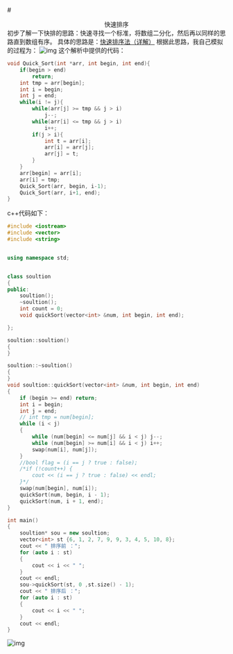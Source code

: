 #<center> 快速排序</center>
初步了解一下快排的思路：快速寻找一个标准，将数组二分化，然后再以同样的思路直到数组有序。
具体的思路是：[快速排序法（详解）](https://blog.csdn.net/qq_40941722/article/details/94396010)
根据此思路，我自己模拟的过程为：
![img](https://img2023.cnblogs.com/blog/3076422/202304/3076422-20230407123419472-2061513543.jpg)
这个解析中提供的代码：
```c++
void Quick_Sort(int *arr, int begin, int end){
    if(begin > end)
        return;
    int tmp = arr[begin];
    int i = begin;
    int j = end;
    while(i != j){
        while(arr[j] >= tmp && j > i)
            j--;
        while(arr[i] <= tmp && j > i)
            i++;
        if(j > i){
            int t = arr[i];
            arr[i] = arr[j];
            arr[j] = t;
        }
    }
    arr[begin] = arr[i];
    arr[i] = tmp;
    Quick_Sort(arr, begin, i-1);
    Quick_Sort(arr, i+1, end);
}
```
c++代码如下：
```c++
#include <iostream>
#include <vector>
#include <string> 


using namespace std;


class soultion
{
public:
	soultion();
	~soultion();
	int count = 0;
	void quickSort(vector<int> &num, int begin, int end);

};

soultion::soultion()
{
}

soultion::~soultion()
{
}
void soultion::quickSort(vector<int> &num, int begin, int end)
{
	if (begin >= end) return;
	int i = begin;
	int j = end;
	// int tmp = num[begin];
	while (i < j) 
	{
		while (num[begin] <= num[j] && i < j) j--;
		while (num[begin] >= num[i] && i < j) i++;
		swap(num[i], num[j]);
	}
	//bool flag = (i == j ? true : false);
	/*if (!count++) {
		cout << (i == j ? true : false) << endl;
	}*/
	swap(num[begin], num[i]);
	quickSort(num, begin, i - 1);
	quickSort(num, i + 1, end);
}

int main()
{
	soultion* sou = new soultion;
	vector<int> st {6, 1, 2, 7, 9, 9, 3, 4, 5, 10, 8};
	cout << " 排序前 ：";
	for (auto i : st)
	{
		cout << i << " ";
	}
	cout << endl;
	sou->quickSort(st, 0 ,st.size() - 1);
	cout << " 排序后 ：";
	for (auto i : st) 
	{
		cout << i << " ";
	}
	cout << endl;
}
```
![img](https://img2023.cnblogs.com/blog/3076422/202304/3076422-20230407122826538-134772338.png)
